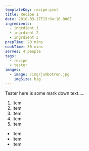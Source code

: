 ```yaml
---
templateKey: recipe-post
title: Recipe 1
date: 2018-03-17T15:04:10.000Z
ingredients:
  - ingrdient 1
  - ingrdient 2
  - ingrdient 3
prepTime: 20 mins
cookTime: 30 mins
serves: 4 people
tags:
  - recipe
  - tester
images:
  - image: /img/jumbotron.jpg
    imgSize: big
---
```


Tester here is some mark down text.....
1. Item
2. Item
3. Item
4. Item
5. Item


* Item
* Item
* Item
